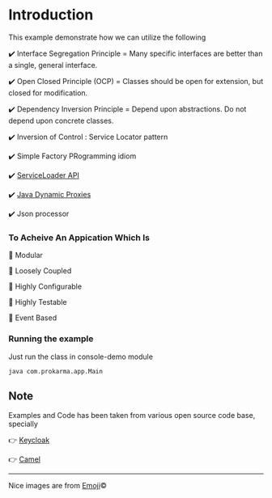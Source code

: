 # Introduction

This example demonstrate how we can utilize the following

:heavy_check_mark: Interface Segregation Principle = Many specific interfaces are better than a single, general interface.

:heavy_check_mark: Open Closed Principle (OCP) = Classes should be open for extension, but closed for modification.

:heavy_check_mark: Dependency Inversion Principle =  Depend upon abstractions. Do not depend upon concrete classes.

:heavy_check_mark: Inversion of Control : Service Locator pattern

:heavy_check_mark: Simple Factory PRogramming idiom

:heavy_check_mark: [ServiceLoader API](https://docs.oracle.com/javase/6/docs/api/java/util/ServiceLoader.html)

:heavy_check_mark: [Java Dynamic Proxies](http://docs.oracle.com/javase/7/docs/api/java/lang/reflect/Proxy.html)

:heavy_check_mark: Json processor

### To Acheive An Appication Which Is

:star2: Modular

:star2: Loosely Coupled

:star2: Highly Configurable

:star2: Highly Testable

:star2: Event Based

### Running the example
Just run the class in console-demo module

```
java com.prokarma.app.Main
```

Note
------
Examples and Code has been taken from various open source code base, specially

:point_right: [Keycloak](http://keycloak.jboss.org/)

:point_right: [Camel](http://camel.apache.org/)

* * *
Nice images are from [Emoji](http://www.emoji-cheat-sheet.com/):copyright:

